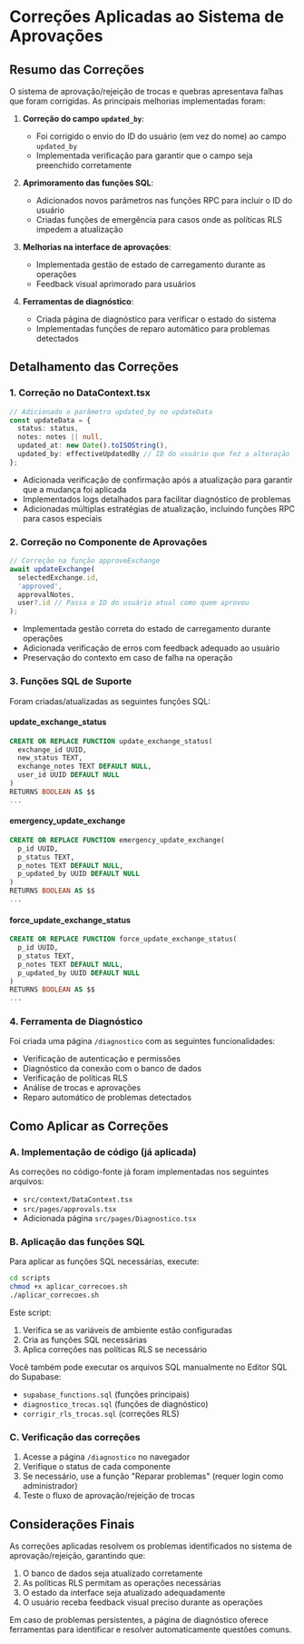 # Correções Aplicadas ao Sistema de Aprovações

## Resumo das Correções

O sistema de aprovação/rejeição de trocas e quebras apresentava falhas que foram corrigidas. As principais melhorias implementadas foram:

1. **Correção do campo `updated_by`**:
   - Foi corrigido o envio do ID do usuário (em vez do nome) ao campo `updated_by`
   - Implementada verificação para garantir que o campo seja preenchido corretamente

2. **Aprimoramento das funções SQL**:
   - Adicionados novos parâmetros nas funções RPC para incluir o ID do usuário
   - Criadas funções de emergência para casos onde as políticas RLS impedem a atualização

3. **Melhorias na interface de aprovações**:
   - Implementada gestão de estado de carregamento durante as operações
   - Feedback visual aprimorado para usuários

4. **Ferramentas de diagnóstico**:
   - Criada página de diagnóstico para verificar o estado do sistema
   - Implementadas funções de reparo automático para problemas detectados

## Detalhamento das Correções

### 1. Correção no DataContext.tsx

```typescript
// Adicionado o parâmetro updated_by no updateData
const updateData = {
  status: status,
  notes: notes || null,
  updated_at: new Date().toISOString(),
  updated_by: effectiveUpdatedBy // ID do usuário que fez a alteração
};
```

- Adicionada verificação de confirmação após a atualização para garantir que a mudança foi aplicada
- Implementados logs detalhados para facilitar diagnóstico de problemas
- Adicionadas múltiplas estratégias de atualização, incluindo funções RPC para casos especiais

### 2. Correção no Componente de Aprovações

```typescript
// Correção na função approveExchange
await updateExchange(
  selectedExchange.id,
  'approved',
  approvalNotes,
  user?.id // Passa o ID do usuário atual como quem aprovou
);
```

- Implementada gestão correta do estado de carregamento durante operações
- Adicionada verificação de erros com feedback adequado ao usuário
- Preservação do contexto em caso de falha na operação

### 3. Funções SQL de Suporte

Foram criadas/atualizadas as seguintes funções SQL:

#### update_exchange_status
```sql
CREATE OR REPLACE FUNCTION update_exchange_status(
  exchange_id UUID,
  new_status TEXT,
  exchange_notes TEXT DEFAULT NULL,
  user_id UUID DEFAULT NULL
)
RETURNS BOOLEAN AS $$
...
```

#### emergency_update_exchange
```sql
CREATE OR REPLACE FUNCTION emergency_update_exchange(
  p_id UUID,
  p_status TEXT,
  p_notes TEXT DEFAULT NULL,
  p_updated_by UUID DEFAULT NULL
)
RETURNS BOOLEAN AS $$
...
```

#### force_update_exchange_status
```sql
CREATE OR REPLACE FUNCTION force_update_exchange_status(
  p_id UUID,
  p_status TEXT,
  p_notes TEXT DEFAULT NULL,
  p_updated_by UUID DEFAULT NULL
)
RETURNS BOOLEAN AS $$
...
```

### 4. Ferramenta de Diagnóstico

Foi criada uma página `/diagnostico` com as seguintes funcionalidades:

- Verificação de autenticação e permissões
- Diagnóstico da conexão com o banco de dados
- Verificação de políticas RLS
- Análise de trocas e aprovações
- Reparo automático de problemas detectados

## Como Aplicar as Correções

### A. Implementação de código (já aplicada)

As correções no código-fonte já foram implementadas nos seguintes arquivos:
- `src/context/DataContext.tsx`
- `src/pages/approvals.tsx`
- Adicionada página `src/pages/Diagnostico.tsx`

### B. Aplicação das funções SQL

Para aplicar as funções SQL necessárias, execute:

```bash
cd scripts
chmod +x aplicar_correcoes.sh
./aplicar_correcoes.sh
```

Este script:
1. Verifica se as variáveis de ambiente estão configuradas
2. Cria as funções SQL necessárias
3. Aplica correções nas políticas RLS se necessário

Você também pode executar os arquivos SQL manualmente no Editor SQL do Supabase:
- `supabase_functions.sql` (funções principais)
- `diagnostico_trocas.sql` (funções de diagnóstico)
- `corrigir_rls_trocas.sql` (correções RLS)

### C. Verificação das correções

1. Acesse a página `/diagnostico` no navegador
2. Verifique o status de cada componente
3. Se necessário, use a função "Reparar problemas" (requer login como administrador)
4. Teste o fluxo de aprovação/rejeição de trocas

## Considerações Finais

As correções aplicadas resolvem os problemas identificados no sistema de aprovação/rejeição, garantindo que:

1. O banco de dados seja atualizado corretamente
2. As políticas RLS permitam as operações necessárias
3. O estado da interface seja atualizado adequadamente
4. O usuário receba feedback visual preciso durante as operações

Em caso de problemas persistentes, a página de diagnóstico oferece ferramentas para identificar e resolver automaticamente questões comuns. 